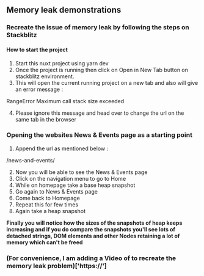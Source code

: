 ## Memory leak demonstrations

### Recreate the issue of memory leak by following the steps on Stackblitz

#### How to start the project

1. Start this nuxt project using yarn dev
2. Once the project is running then click on Open in New Tab button on stackblitz environment.
3. This will open the current running project on a new tab and also will give an error message :

RangeError
Maximum call stack size exceeded

4. Please ignore this message and head over to change the url on the same tab in the browser

### Opening the websites News & Events page as a starting point

1. Append the url as mentioned below :

/news-and-events/

2. Now you will be able to see the News & Events page
3. Click on the navigation menu to go to Home
4. While on homepage take a base heap snapshot
5. Go again to News & Events page
6. Come back to Homepage
7. Repeat this for few times
8. Again take a heap snapshot

**Finally you will notice how the sizes of the snapshots of heap keeps increasing and if you do compare the snapshots you'll see lots of detached strings, DOM elements and other Nodes retaining a lot of memory which can't be freed**

### (For convenience, I am adding a Video of to recreate the memory leak problem)['https://']
